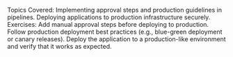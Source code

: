 Topics Covered:
	Implementing approval steps and production guidelines in pipelines.
	Deploying applications to production infrastructure securely.
Exercises:
	Add manual approval steps before deploying to production.
	Follow production deployment best practices (e.g., blue-green deployment or canary releases).
	Deploy the application to a production-like environment and verify that it works as expected.